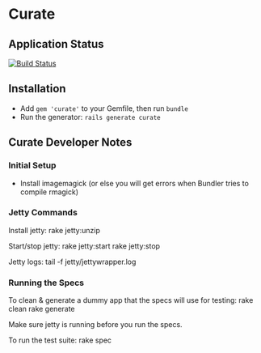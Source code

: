 # Curate

## Application Status

[![Build Status](https://travis-ci.org/ndlib/curate.png)](https://travis-ci.org/ndlib/curate)

## Installation

* Add `gem 'curate'` to your Gemfile, then run `bundle`
* Run the generator: `rails generate curate`

## Curate Developer Notes

### Initial Setup

* Install imagemagick (or else you will get errors when Bundler tries to compile rmagick)

### Jetty Commands

Install jetty:
    rake jetty:unzip

Start/stop jetty:
    rake jetty:start
    rake jetty:stop

Jetty logs:
    tail -f jetty/jettywrapper.log

### Running the Specs

To clean & generate a dummy app that the specs will use for testing:
    rake clean
    rake generate

Make sure jetty is running before you run the specs.

To run the test suite:
    rake spec

